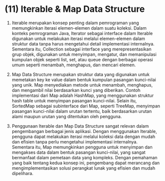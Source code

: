 # (11) Iterable & Map Data Structure 

1. Iterable merupakan konsep penting dalam pemrograman yang memungkinkan iterasi elemen-elemen dalam suatu koleksi. Dalam konteks pemrograman Java, Iterator sebagai interface dalam Iterable digunakan untuk melakukan iterasi melalui elemen-elemen dalam struktur data tanpa harus mengetahui detail implementasi internalnya. Sementara itu, Collection sebagai interface yang merepresentasikan grup objek, digunakan untuk menyimpan, mengatur, dan memanipulasi kumpulan objek seperti list, set, atau queue dengan berbagai operasi umum seperti menambah, menghapus, dan mencari elemen.

2. Map Data Structure merupakan struktur data yang digunakan untuk memetakan key ke value dalam bentuk kumpulan pasangan kunci-nilai yang unik. Map menyediakan metode untuk menambah, menghapus, dan mengambil nilai berdasarkan kunci yang diberikan. Contoh implementasi dari Map adalah HashMap, yang menggunakan struktur hash table untuk menyimpan pasangan kunci-nilai. Selain itu, SortedMap sebagai subinterface dari Map, seperti TreeMap, menyimpan pasangan kunci-nilai dalam urutan tertentu, baik berdasarkan urutan alami maupun urutan yang ditentukan oleh pengguna.

3. Penggunaan Iterable dan Map Data Structure sangat relevan dalam pengembangan berbagai jenis aplikasi. Dengan menggunakan Iterable, pengguna dapat melakukan iterasi melalui koleksi data dengan mudah dan efisien tanpa perlu mengetahui implementasi internalnya. Sementara itu, Map memungkinkan pengguna untuk menyimpan dan mengakses data dalam bentuk pasangan kunci-nilai, yang sangat bermanfaat dalam pemetaan data yang kompleks. Dengan pemahaman yang baik tentang kedua konsep ini, pengembang dapat merancang dan mengimplementasikan solusi perangkat lunak yang efisien dan mudah dipelihara.